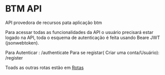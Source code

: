 # BTM API

API provedora de recursos pata aplicação btm

Para acessar todas as funcionalidades da API o usuário precisará estar logado na API, toda o esquema de autenticação é feita usando Beare JWT (jsonwebtoken).

Para Autenticar :
/authenticate
Para se registar( Criar uma conta/Usuário):
/register

Toads as outras rotas estão em [Rotas](./rotas.md)
